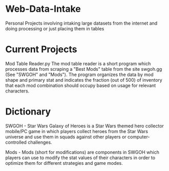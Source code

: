 # Web-Data-Intake
Personal Projects involving intaking large datasets from the internet and doing processing or just placing them in tables

# Current Projects
Mod Table Reader.py
  The mod table reader is a short program which processes data from scraping a "Best Mods" table from the site swgoh.gg (See "SWGOH" and "Mods"). The program organizes the data by mod shape and primary stat and indicates the fraction (out of 500) of inventory that each mod combination should occupy based on usage for relevant characters. 

# Dictionary
SWGOH - Star Wars Galaxy of Heroes is a Star Wars themed hero collector mobile/PC game in which players collect heroes from the Star Wars universe and use them in squads against other players or computer-controlled challenges. 

Mods - Mods (short for modifications) are components in SWGOH which players can use to modify the stat values of their characters in order to optimize them for different strategies and game modes. 
